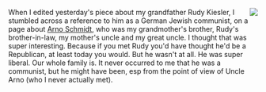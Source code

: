<img src="http://scripting.com/images/2020/04/07/arnoSchmidt.png" border="0" align="right">When I edited yesterday's piece about my grandfather Rudy Kiesler, I stumbled across a reference to him as a German Jewish communist, on a page about <a href="https://wikimili.com/en/Arno_Schmidt">Arno Schmidt</a>, who was my grandmother's brother, Rudy's brother-in-law, my mother's uncle and my great uncle. I thought that was super interesting. Because if you met Rudy you'd have thought he'd be a Republican, at least today you would. But he wasn't at all. He was super liberal. Our whole family is. It never occurred to me that he was a communist, but he might have been, esp from the point of view of Uncle Arno (who I never actually met). 
